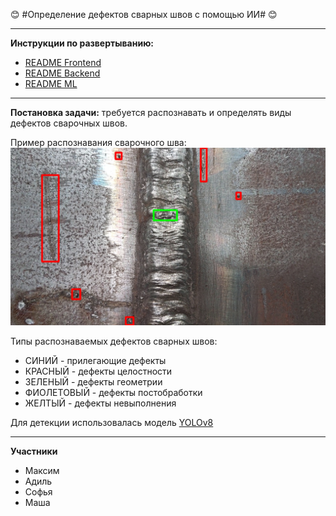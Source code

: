 :blush: #Определение дефектов сварных швов с помощью ИИ# :blush:

---
**Инструкции по развертыванию:**
- [README Frontend](https://github.com/Malinnik/atomic-hack/blob/main/frontend/README.md)
- [README Backend](https://github.com/Malinnik/atomic-hack/blob/main/backend/README.md)
- [README ML](https://github.com/Malinnik/atomic-hack/blob/main/ml/README.md)
---
**Постановка задачи:** требуется распознавать и определять виды дефектов сварочных швов.

Пример распознавания сварочного шва:
![Пример распознавания сварочного шва](https://github.com/Malinnik/atomic-hack/blob/main/docs/1%20(4).jpg)

Типы распознаваемых дефектов сварных швов:
- СИНИЙ - прилегающие дефекты
- КРАСНЫЙ - дефекты целостности
- ЗЕЛЕНЫЙ - дефекты геометрии
- ФИОЛЕТОВЫЙ - дефекты постобработки
- ЖЕЛТЫЙ - дефекты невыполнения

Для детекции использовалась модель [YOLOv8](https://github.com/ultralytics/ultralytics)

---

**Участники**
- Максим
- Адиль
- Софья
- Маша
